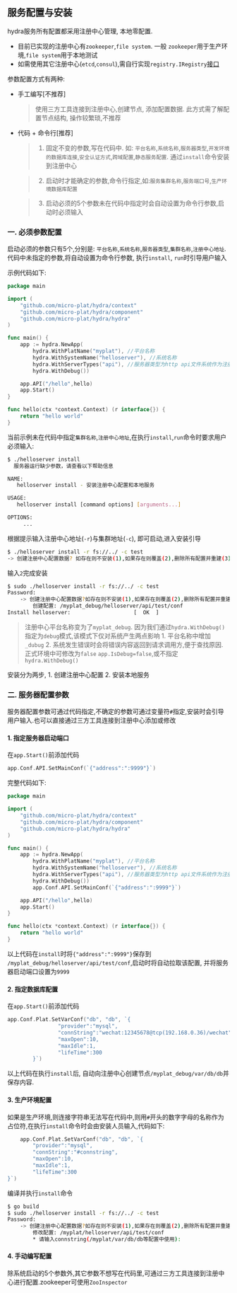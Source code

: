 ## 服务配置与安装

hydra服务所有配置都采用注册中心管理, 本地零配置. 

  *  目前已实现的注册中心有`zookeeper`,`file system`.
一般 `zookeeper`用于生产环境,`file system`用于本地测试 
*   如需使用其它注册中心(`etcd`,`consul`),需自行实现`registry.IRegistry`[接口](https://github.com/micro-plat/hydra/tree/master/registry)


参数配置方式有两种:
 

  * 手工编写[不推荐]
     > 使用三方工具连接到注册中心,创建节点, 添加配置数据. 此方式需了解配置节点结构, 操作较繁琐,不推荐


  *  代码 + 命令行[推荐]
  
     > 1. 固定不变的参数,写在代码中. 如: `平台名称`,`系统名称`,`服务器类型`,`开发环境的数据库连接`,`安全认证方式`,`跨域配置`,`静态服务配置`. 通过`install`命令安装到注册中心

     > 2. 启动时才能确定的参数,命令行指定,如:`服务集群名称`,`服务端口号`,`生产环境数据库配置`

     > 3. 启动必须的5个参数未在代码中指定时会自动设置为命令行参数,启动时必须输入


### 一. 必须参数配置

启动必须的参数只有5个,分别是: `平台名称`,`系统名称`,`服务器类型`,`集群名称`,`注册中心地址`. 代码中未指定的参数,将自动设置为命令行参数, 执行`install`, `run`时引导用户输入

示例代码如下:


```go
package main

import (
	"github.com/micro-plat/hydra/context"
	"github.com/micro-plat/hydra/component"
	"github.com/micro-plat/hydra/hydra"
)

func main() {
	app := hydra.NewApp(
		hydra.WithPlatName("myplat"), //平台名称
		hydra.WithSystemName("helloserver"), //系统名称
		hydra.WithServerTypes("api"), //服务器类型为http api文件系统作为注册中心
		hydra.WithDebug())

	app.API("/hello",hello)
	app.Start()
}

func hello(ctx *context.Context) (r interface{}) {
	return "hello world"
}
```
  当前示例未在代码中指定`集群名称`,`注册中心地址`,在执行`install`,`run`命令时要求用户必须输入:

```sh
$ ./helloserver install 
  服务器运行缺少参数，请查看以下帮助信息

NAME:
   helloserver install - 安装注册中心配置和本地服务

USAGE:
   helloserver install [command options] [arguments...]

OPTIONS:
     ...
```
根据提示输入注册中心地址(`-r`)与集群地址(`-c`), 即可启动,进入安装引导

```sh
$ ./helloserver install -r fs://../ -c test
-> 创建注册中心配置数据? 如存在则不安装(1),如果存在则覆盖(2),删除所有配置并重建(3),退出(n|no):
```
输入`2`完成安装
```sh
$ sudo ./helloserver install -r fs://../ -c test
Password:
	-> 创建注册中心配置数据?如存在则不安装(1),如果存在则覆盖(2),删除所有配置并重建(3),退出(n|no):2
		创建配置: /myplat_debug/helloserver/api/test/conf
Install helloserver:					[  OK  ]
```
   > 注册中心平台名称变为了`myplat_debug`. 因为我们通过`hydra.WithDebug()`指定为`debug`模式,该模式下仅对系统产生两点影响 1. 平台名称中增加`_dubug` 2. 系统发生错误时会将错误内容返回到请求调用方,便于查找原因. 正式环境中可修改为`false` `app.IsDebug=false`,或不指定`hydra.WithDebug()`

安装分为两步, 1. 创建注册中心配置    2. 安装本地服务

### 二. 服务器配置参数
服务器配置参数可通过代码指定,不确定的参数可通过变量符`#`指定,安装时会引导用户输入.也可以直接通过三方工具连接到注册中心添加或修改

 #### 1. 指定服务器启动端口

在`app.Start()`前添加代码
```go
app.Conf.API.SetMainConf(`{"address":":9999"}`)
```
完整代码如下: 
```go
package main

import (
	"github.com/micro-plat/hydra/context"
	"github.com/micro-plat/hydra/component"
	"github.com/micro-plat/hydra/hydra"
)

func main() {
	app := hydra.NewApp(
		hydra.WithPlatName("myplat"), //平台名称
		hydra.WithSystemName("helloserver"), //系统名称
		hydra.WithServerTypes("api"), //服务器类型为http api文件系统作为注册中心
		hydra.WithDebug())
        app.Conf.API.SetMainConf(`{"address":":9999"}`)

	app.API("/hello",hello)
	app.Start()
}

func hello(ctx *context.Context) (r interface{}) {
	return "hello world"
}
```
以上代码在`install`时将`{"address":":9999"}`保存到` /myplat_debug/helloserver/api/test/conf`,启动时将自动拉取该配置, 并将服务器启动端口设置为`9999`

#### 2. 指定数据库配置

在`app.Start()`前添加代码
```go
app.Conf.Plat.SetVarConf("db", "db", `{			
				"provider":"mysql",
				"connString":"wechat:12345678@tcp(192.168.0.36)/wechat",
				"maxOpen":10,
				"maxIdle":1,
				"lifeTime":300		
		}`)
```
以上代码在执行`install`后, 自动向注册中心创建节点`/myplat_debug/var/db/db`并保存内容.

#### 3. 生产环境配置

如果是生产环境,则连接字符串无法写在代码中,则用`#`开头的数字字母的名称作为占位符,在执行`install`命令时会由安装人员输入,代码如下: 
```go
	app.Conf.Plat.SetVarConf("db", "db", `{			
		"provider":"mysql",
		"connString":"#connstring",
		"maxOpen":10,
		"maxIdle":1,
		"lifeTime":300		
}`)
```
编译并执行`install`命令

```sh
$ go build
$ sudo ./helloserver install -r fs://../ -c test
Password:
	-> 创建注册中心配置数据?如存在则不安装(1),如果存在则覆盖(2),删除所有配置并重建(3),退出(n|no):2
		修改配置: /myplat/helloserver/api/test/conf
		* 请输入connstring(/myplat/var/db/db等配置中使用):
```


#### 4. 手动编写配置
除系统启动的5个参数外,其它参数不想写在代码里,可通过三方工具连接到注册中心进行配置.zookeeper可使用`ZooInspector`
